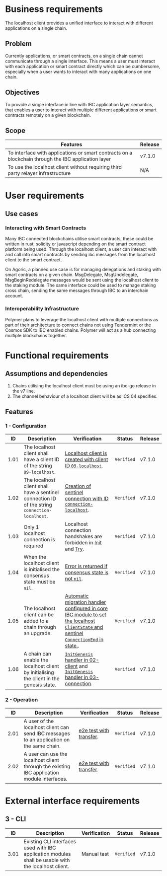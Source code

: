 <!-- More detailed information about the requirements engineering process can be found at https://github.com/cosmos/ibc-go/wiki/Requirements-engineering -->

# Business requirements

The localhost client provides a unified interface to interact with different applications on a single chain.

## Problem

Currently applications, or smart contracts, on a single chain cannot communicate through a single interface. This means a user must interact with each application or smart contract directly which can be cumbersome, especially when a user wants to interact with many applications on one chain.

## Objectives

To provide a single interface in line with IBC application layer semantics, that enables a user to interact with multiple different applications or smart contracts remotely on a given blockchain. 

## Scope

| Features  | Release |
| --------- | ------- |
| To interface with applications or smart contracts on a blockchain through the IBC application layer | v7.1.0 |
| To use the localhost client without requiring third party relayer infrastructure | N/A |

# User requirements

## Use cases

### Interacting with Smart Contracts

Many IBC connected blockchains utilise smart contracts, these could be written in rust, solidity or javascript depending on the smart contract platform being used.  Through the localhost client, a user can interact with and call into smart contracts by sending ibc messages from the localhost client to the smart contract. 

On Agoric, a planned use case is for managing delegations and staking with smart contracts on a given chain. MsgDelegate, MsgUndelegate, MsgBeginRedelegate messages would be sent using the localhost client to the staking module. The same interface could be used to manage staking cross chain, sending the same messages through IBC to an interchain account.

### Interoperability Infrastructure

Polymer plans to leverage the localhost client with multiple connections as part of their architecture to connect chains not using Tendermint or the Cosmos SDK to IBC enabled chains. Polymer will act as a hub connecting multiple blockchains together. 

# Functional requirements

## Assumptions and dependencies

1. Chains utilising the localhost client must be using an ibc-go release in the v7 line.
2. The channel behaviour of a localhost client will be as ICS 04 specifies.

## Features

### 1 - Configuration

| ID | Description | Verification | Status | Release |
| -- | ----------- | ------------ | ------ | ------- |
| 1.01 | The localhost client shall have a client ID of the string `09-localhost`. | [Localhost client is created with client ID `09-localhost`](https://github.com/cosmos/ibc-go/blob/release/v7.1.x/modules/core/02-client/keeper/keeper.go#L60). | `Verified` | v7.1.0 |
| 1.02 | The localhost client shall have a sentinel connection ID of the string `connection-localhost`. | [Creation of sentinel connection with ID `connection-localhost`](https://github.com/cosmos/ibc-go/blob/release/v7.1.x/modules/core/03-connection/keeper/keeper.go#L200). | `Verified` | v7.1.0 | 
| 1.03 | Only 1 localhost connection is required | Localhost connection handshakes are forbidden in [Init](https://github.com/cosmos/ibc-go/blob/release/v7.1.x/modules/core/03-connection/types/msgs.go#L47) and [Try](https://github.com/cosmos/ibc-go/blob/release/v7.1.x/modules/core/03-connection/types/msgs.go#L110). | `Verified` | v7.1.0 |
| 1.04 | When the localhost client is initialised the consensus state must be `nil`. | [Error is returned if consensus state is not `nil`](https://github.com/cosmos/ibc-go/blob/release/v7.1.x/modules/light-clients/09-localhost/client_state.go#L57). | `Verified` | v7.1.0 |
| 1.05 | The localhost client can be added to a chain through an upgrade. | [Automatic migration handler configured in core IBC module to set the localhost `ClientState` and sentinel `ConnectionEnd` in state.](https://github.com/cosmos/ibc-go/blob/release/v7.1.x/modules/core/module.go#L132-L145). | `Verified` | v7.1.0 |
| 1.06 | A chain can enable the localhost client by initialising the client in the genesis state. | [`InitGenesis` handler in 02-client](https://github.com/cosmos/ibc-go/blob/release/v7.1.x/modules/core/02-client/genesis.go#L52) and [`InitGenesis` handler in 03-connection](https://github.com/cosmos/ibc-go/blob/release/v7.1.x/modules/core/03-connection/genesis.go#L23). | `Verified` | v7.1.0 |

### 2 - Operation

| ID | Description | Verification | Status | Release |
| -- | ----------- | ------------ | ------ | ------- |
| 2.01 | A user of the localhost client can send IBC messages to an application on the same chain. | [e2e test with transfer](https://github.com/cosmos/ibc-go/blob/main/e2e/tests/transfer/localhost_test.go#L32). | `Verified`| v7.1.0 |
| 2.02 | A user can use the localhost client through the existing IBC application module interfaces. | [e2e test with transfer](https://github.com/cosmos/ibc-go/blob/main/e2e/tests/transfer/localhost_test.go#L32). | `Verified` | v7.1.0 | 

# External interface requirements

## 3 - CLI

| ID | Description | Verification | Status | Release |
| -- | ----------- | ------------ | ------ | ------- |
| 3.01 | Existing CLI interfaces used with IBC application modules shall be usable with the localhost client. | Manual test | `Verified` | v7.1.0 |

